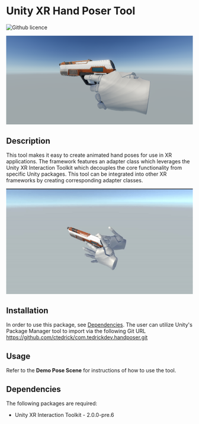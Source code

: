 # Unity XR Hand Poser Tool

![Github licence](http://img.shields.io/badge/license-MIT-blue.svg)

![Banner](~Resources/gun-pose.png)

## Description
This tool makes it easy to create animated hand poses for use in XR applications. The framework features an adapter class which leverages the Unity XR Interaction Toolkit which decouples the core functionality from specific Unity packages. This tool can be integrated into other XR frameworks by creating corresponding adapter classes.

<p align="center">
  <img src="~Resources/gun-pose.gif">
</p>

## Installation

In order to use this package, see [Dependencies](#dependencies). The user can utilize Unity's Package Manager tool to import via the following Git URL https://github.com/ctedrick/com.tedrickdev.handposer.git

## Usage

Refer to the **Demo Pose Scene** for instructions of how to use the tool.

## Dependencies
The following packages are required:

* Unity XR Interaction Toolkit - 2.0.0-pre.6